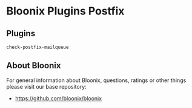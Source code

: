 # Bloonix Plugins Postfix

## Plugins

    check-postfix-mailqueue

## About Bloonix

For general information about Bloonix, questions, ratings or other things please visit our base repository:

* https://github.com/bloonix/bloonix
